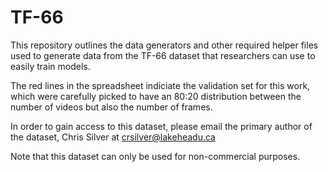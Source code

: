 # TF-66
This repository outlines the data generators and other required helper files used to generate data from the TF-66 dataset that researchers can use to easily train models.

The red lines in the spreadsheet indiciate the validation set for this work, which were carefully picked to have an 80:20 distribution between the number of videos but also the number of frames.

In order to gain access to this dataset, please email the primary author of the dataset, Chris Silver at crsilver@lakeheadu.ca 

Note that this dataset can only be used for non-commercial purposes.
